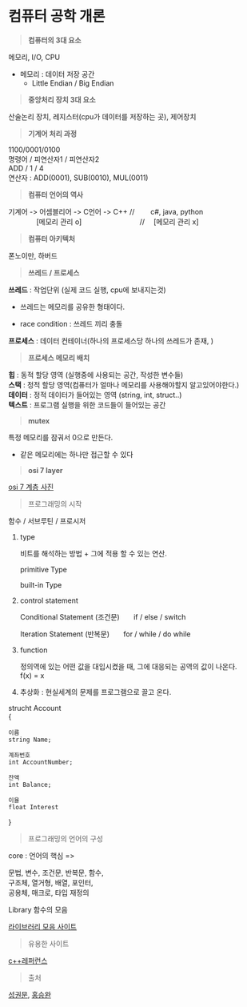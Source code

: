 # 컴퓨터 공학 개론


> **컴퓨터의 3대 요소**  

메모리, I/O, CPU  
- 메모리 : 데이터 저장 공간
    - Little Endian / Big Endian


> **중앙처리 장치 3대 요소**  

산술논리 장치, 레지스터(cpu가 데이터를 저장하는 곳), 제어장치


> **기계어 처리 과정**  

1100/0001/0100  
명령어 / 피연산자1 / 피연산자2  
ADD / 1 / 4  
연산자 : ADD(0001), SUB(0010), MUL(0011)   

> **컴퓨터 언어의 역사**  

기계어 -> 어셈블리어 -> C언어 -> C++ // 　　c#, java, python  
　　　　[메모리 관리 o]　　　　　　　　 // 　[메모리 관리 x]


> **컴퓨터 아키텍처**  

폰노이만, 하버드

> **쓰레드 / 프로세스**

**쓰레드** : 작업단위 (실제 코드 실행, cpu에 보내지는것)  
 - 쓰레드는 메모리를 공유한 형태이다.

 - race condition : 쓰레드 끼리 충돌

**프로세스** :  데이터 컨테이너(하나의 프로세스당 하나의 쓰레드가 존재, )


> **프로세스 메모리 배치**

**힙** : 동적 할당 영역 (실행중에 사용되는 공간, 작성한 변수들)  
**스택** : 정적 할당 영역(컴퓨터가 얼마나 메모리를 사용해야할지 
알고있어야한다.)  
**데이터** : 정적 데이터가 들어있는 영역 (string, int,  struct..)  
**텍스트** : 프로그램 실행을 위한 코드들이 들어있는 공간


> **mutex**

특정 메모리를 잠궈서 0으로 만든다.  
 - 같은 메모리에는 하나만 접근할 수 있다

> **osi 7 layer**

[osi 7 계층 사진](https://images.velog.io/images/dyllis/post/7a6679e2-26e0-4d3e-b792-c866b9012226/%EB%8B%A4%EC%9A%B4%EB%A1%9C%EB%93%9C.png)


 > 프로그래밍의 시작  


함수 / 서브루틴 / 프로시저   



1. type   

    비트를 해석하는 방법 + 그에 적용 할 수 있는 연산.   

    primitive Type 

    built-in Type  

2. control statement   

    Conditional Statement (조건문)　　if / else / switch 

    Iteration Statement (반복문)　　for / while / do while

3. function   

    정의역에 있는 어떤 값을 대입시켰을 때, 그에 대응되는 공역의 값이 나온다.  
    f(x) = x   



4. 추상화 : 현실세계의 문제를 프로그램으로 끌고 온다.

strucht Account   
{
    
    이름 
    string Name;   

    계좌번호 
    int AccountNumber;  

    잔액
    int Balance;  

    이율
    float Interest  

}

 > 프로그래밍의 언어의 구성

core : 언어의 핵심 => 

문법, 변수, 조건문, 반복문, 함수,  
 구조체, 열거형, 배열, 포인터,  
공용체, 매크로, 타입 재정의

Library 
함수의 모음  

[라이브러리 모음 사이트](https://en.cppreference.com/w/c/header)




> 유용한 사이트  

[c++레퍼런스](https://en.cppreference.com/w/)



> 출처

[성권문](https://github.com/artsung410), [홍승완](https://github.com/usrrt)


